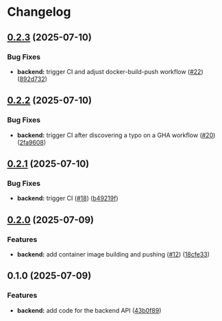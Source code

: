 # Changelog

## [0.2.3](https://github.com/maor-klir/devops-study-app/compare/backend-v0.2.2...backend-v0.2.3) (2025-07-10)


### Bug Fixes

* **backend:** trigger CI and adjust docker-build-push workflow ([#22](https://github.com/maor-klir/devops-study-app/issues/22)) ([892d732](https://github.com/maor-klir/devops-study-app/commit/892d732ad6592fc1a1f1065ba86108efff9618f0))

## [0.2.2](https://github.com/maor-klir/devops-study-app/compare/backend-v0.2.1...backend-v0.2.2) (2025-07-10)


### Bug Fixes

* **backend:** trigger CI after discovering a typo on a GHA workflow ([#20](https://github.com/maor-klir/devops-study-app/issues/20)) ([2fa9608](https://github.com/maor-klir/devops-study-app/commit/2fa96089e1f567a974627ef5c8480867ed36680e))

## [0.2.1](https://github.com/maor-klir/devops-study-app/compare/backend-v0.2.0...backend-v0.2.1) (2025-07-10)


### Bug Fixes

* **backend:** trigger CI ([#18](https://github.com/maor-klir/devops-study-app/issues/18)) ([b49219f](https://github.com/maor-klir/devops-study-app/commit/b49219f86f3c329b99db5b13858e10ba137b3656))

## [0.2.0](https://github.com/maor-klir/devops-study-app/compare/backend-v0.1.0...backend-v0.2.0) (2025-07-09)


### Features

* **backend:** add container image building and pushing ([#12](https://github.com/maor-klir/devops-study-app/issues/12)) ([18cfe33](https://github.com/maor-klir/devops-study-app/commit/18cfe330bfe3c5a67485467b662e639e1bcfd328))

## 0.1.0 (2025-07-09)


### Features

* **backend:** add code for the backend API ([43b0f89](https://github.com/maor-klir/devops-study-app/commit/43b0f894936190889b47002ed0774eef94b5d101))
